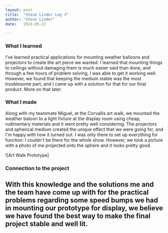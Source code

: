 ```yaml
---
layout: post
title:  "Steve Linder Log 3"
author: "Steve Linder"
date:   2024-05-22

---
```


### What I learned
I've learned practical applications for mounting weather balloons and projectors to create the art piece we wanted. I learned that mounting things to ceilings without damaging them is much easier said than done, and through a few hours of problem solving, I was able to get it working well. However, we found that keeping the medium stable was the most troublesome part, and I came up with a solution for that for our final product. More on that later.

### What I made
Along with my teammate Miguel, at the Corvallis art walk, we mounted the weather baloon to a light fixture at the display room using cheap, rudimentary materials and it went pretty well considering. The projectors and spherical medium created the unique effect that we were going for, and I'm happy with how it turned out. I was only there to set up everything for function: I couldn't be there for the whole show. However, we took a picture with a photo of me projected onto the sphere and it looks pretty good.

![Art Walk Prototype]

### Connection to the project
With this knowledge and the solutions me and the team have come up with for the practical problems regarding some speed bumps we had in mounting our prototype for display, we believe we have found the best way to make the final project stable and well lit.
---
